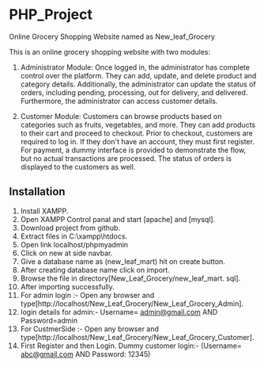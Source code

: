 # PHP_Project
Online Grocery Shopping Website named as New_leaf_Grocery

This is an online grocery shopping website with two modules:

1. Administrator Module: Once logged in, the administrator has complete control over the platform. They can add, update, and delete product and category details. Additionally, the administrator can update the status of orders, including pending, processing, out for delivery, and delivered. Furthermore, the administrator can access customer details.

2. Customer Module: Customers can browse products based on categories such as fruits, vegetables, and more. They can add products to their cart and proceed to checkout. Prior to checkout, customers are required to log in. If they don't have an account, they must first register. For payment, a dummy interface is provided to demonstrate the flow, but no actual transactions are processed. The status of orders is displayed to the customers as well.  


## Installation 

  1. Install XAMPP.
  2. Open XAMPP Control panal and start [apache] and [mysql].
  3. Download project from github.
  4. Extract files in C:\xampp\htdocs. 
  5. Open link localhost/phpmyadmin
  6. Click on new at side navbar.
  7. Give a database name as (new_leaf_mart) hit on create button.
  8. After creating database name click on import.
  9. Browse the file in directory[New_Leaf_Grocery/new_leaf_mart.  sql].
  10. After importing successfully.
  11. For admin login :- Open any browser and type[http://localhost/New_Leaf_Grocery/New_Leaf_Grocery_Admin].  
  12. login details for admin:-
      Username= admin@gmail.com AND Password=admin
  13. For CustmerSide :- Open any browser and type[http://localhost/New_Leaf_Grocery/New_Leaf_Grocery_Customer].
  14. First Register and then Login.
      Dummy customer login:- 
      (Username= abc@gmail.com AND Password: 12345)
